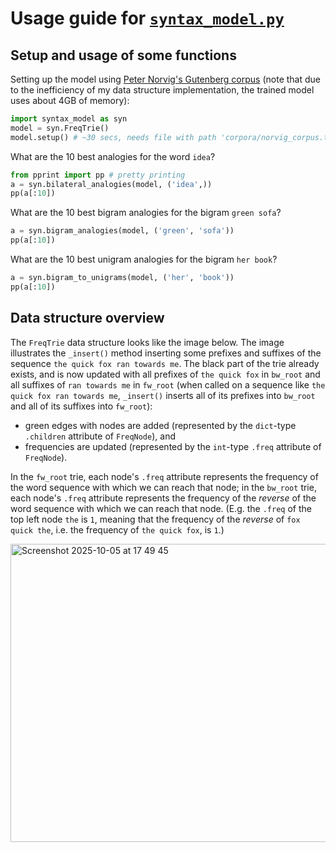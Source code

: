 # Usage guide for [`syntax_model.py`](https://github.com/matyaslagos/analogical-path-models/blob/main/syntax_model.py)

## Setup and usage of some functions

Setting up the model using [Peter Norvig's Gutenberg corpus](https://github.com/matyaslagos/analogical-path-models/blob/main/corpora/norvig_corpus.txt) (note that due to the inefficiency of my data structure implementation, the trained model uses about 4GB of memory):
```python
import syntax_model as syn
model = syn.FreqTrie()
model.setup() # ~30 secs, needs file with path 'corpora/norvig_corpus.txt'
```

What are the 10 best analogies for the word `idea`?
```python
from pprint import pp # pretty printing
a = syn.bilateral_analogies(model, ('idea',))
pp(a[:10])
```
What are the 10 best bigram analogies for the bigram `green sofa`?
```python
a = syn.bigram_analogies(model, ('green', 'sofa'))
pp(a[:10])
```
What are the 10 best unigram analogies for the bigram `her book`?
```python
a = syn.bigram_to_unigrams(model, ('her', 'book'))
pp(a[:10])
```

## Data structure overview

The `FreqTrie` data structure looks like the image below. The image illustrates the `_insert()` method inserting some prefixes and suffixes of the sequence `the quick fox ran towards me`. The black part of the trie already exists, and is now updated with all prefixes of `the quick fox` in `bw_root` and all suffixes of `ran towards me` in `fw_root` (when called on a sequence like `the quick fox ran towards me`, `_insert()` inserts all of its prefixes into `bw_root` and all of its suffixes into `fw_root`):
- green edges with nodes are added (represented by the `dict`-type `.children` attribute of `FreqNode`), and
- frequencies are updated (represented by the `int`-type `.freq` attribute of `FreqNode`).

In the `fw_root` trie, each node's `.freq` attribute represents the frequency of the word sequence with which we can reach that node; in the `bw_root` trie, each node's `.freq` attribute represents the frequency of the _reverse_ of the word sequence with which we can reach that node. (E.g. the `.freq` of the top left node `the` is `1`, meaning that the frequency of the _reverse_ of `fox quick the`, i.e. the frequency of `the quick fox`, is `1`.)

<img width="799" height="477" alt="Screenshot 2025-10-05 at 17 49 45" src="https://github.com/user-attachments/assets/92d3998f-4fcf-4762-a3e3-495947dd33dc" />
